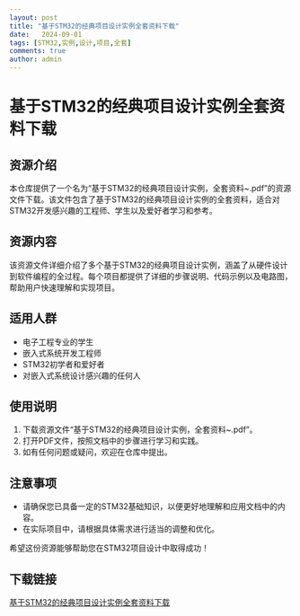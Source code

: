 ```yaml
---
layout: post
title: "基于STM32的经典项目设计实例全套资料下载"
date:   2024-09-01
tags: [STM32,实例,设计,项目,全套]
comments: true
author: admin
---
```

# 基于STM32的经典项目设计实例全套资料下载

## 资源介绍

本仓库提供了一个名为“基于STM32的经典项目设计实例，全套资料~.pdf”的资源文件下载。该文件包含了基于STM32的经典项目设计实例的全套资料，适合对STM32开发感兴趣的工程师、学生以及爱好者学习和参考。

## 资源内容

该资源文件详细介绍了多个基于STM32的经典项目设计实例，涵盖了从硬件设计到软件编程的全过程。每个项目都提供了详细的步骤说明、代码示例以及电路图，帮助用户快速理解和实现项目。

## 适用人群

- 电子工程专业的学生
- 嵌入式系统开发工程师
- STM32初学者和爱好者
- 对嵌入式系统设计感兴趣的任何人

## 使用说明

1. 下载资源文件“基于STM32的经典项目设计实例，全套资料~.pdf”。
2. 打开PDF文件，按照文档中的步骤进行学习和实践。
3. 如有任何问题或疑问，欢迎在仓库中提出。

## 注意事项

- 请确保您已具备一定的STM32基础知识，以便更好地理解和应用文档中的内容。
- 在实际项目中，请根据具体需求进行适当的调整和优化。

希望这份资源能够帮助您在STM32项目设计中取得成功！

## 下载链接

[基于STM32的经典项目设计实例全套资料下载](https://pan.quark.cn/s/0e14755b8ed4)